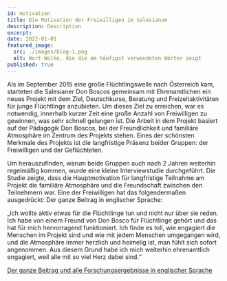 ```yaml
---
id: motivation
title: Die Motivation der Freiwilligen im Salesianum
description: Description
excerpt:
date: 2022-01-01
featured_image:
  src: ./images/blog-1.png
  alt: Wort-Wolke, die die am häufigst verwendeten Wörter zeigt
published: true
---
```


Als im September 2015 eine große Flüchtlingswelle nach Österreich kam, starteten die Salesianer Don Boscos gemeinsam mit Ehrenamtlichen ein neues Projekt mit dem Ziel, Deutschkurse, Beratung und Freizeitaktivitäten für junge Flüchtlinge anzubieten. Um dieses Ziel zu erreichen, war es notwendig, innerhalb kurzer Zeit eine große Anzahl von Freiwilligen zu gewinnen, was sehr schnell gelungen ist. Die Arbeit in dem Projekt basiert auf der Pädagogik Don Boscos, bei der Freundlichkeit und familiäre Atmosphäre im Zentrum des Projekts stehen. Eines der schönsten Merkmale des Projekts ist die langfristige Präsenz beider Gruppen: der Freiwilligen und der Geflüchteten.

Um herauszufinden, warum beide Gruppen auch nach 2 Jahren weiterhin regelmäßig kommen, wurde eine kleine Interviewstudie durchgeführt. Die Studie zeigte, dass die Hauptmotivation für langfristige Teilnahme am Projekt die familiäre Atmosphäre und die Freundschaft zwischen den Teilnehmern war. Eine der Freiwilligen hat das folgendermaßen ausgedrückt:
Der ganze Beitrag in englischer Sprache:

„Ich wollte aktiv etwas für die Flüchtlinge tun und nicht nur über sie reden. Ich habe von einem Freund von Don Bosco für Flüchtlinge gehört und das hat für mich hervorragend funktioniert. Ich finde es toll, wie engagiert die Menschen im Projekt sind und wie mit jedem Menschen umgegangen wird, und die Atmosphäre immer herzlich und heimelig ist, man fühlt sich sofort angenommen. Aus diesem Grund habe ich mich weiterhin ehrenamtlich engagiert, weil alle mit so viel Herz dabei sind.“

[Der ganze Beitrag und alle Forschungsergebnisse in englischer Sprache](/pdf/Motivation_of_volunteers.pdf)